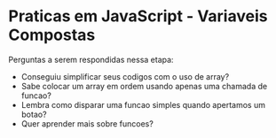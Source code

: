 # Praticas em JavaScript - Variaveis Compostas

Perguntas a serem respondidas nessa etapa:
- Conseguiu simplificar seus codigos com o uso de array?
- Sabe colocar um array em ordem usando apenas uma chamada de funcao?
- Lembra como disparar uma funcao simples quando apertamos um botao?
- Quer aprender mais sobre funcoes?
